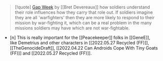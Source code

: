 > [!quote] [Gap Week](https://acoup.blog/2022/04/29/gap-week-april-29-2022/) by [[Bret Devereaux]] 
> how soldiers understand their role influences how they carry that role out. If soldiers imagine they are all 'warfighters' then they are more likely to respond to their mission by war-fighting it, which can be a real problem in the many missions soldiers may have which are not war-fightable.

- [n] This is really important for the [[Peacekeeper]] folks in [[GeneE]], like Demetrius and other characters in [[2022.05.27 Recycled (FF)]], [[TheGenocideDraft]], [[2022.04.22 Can Androids Cope With Tiny Goats (FF)]] and [[2022.05.27 Recycled (FF)]]. 